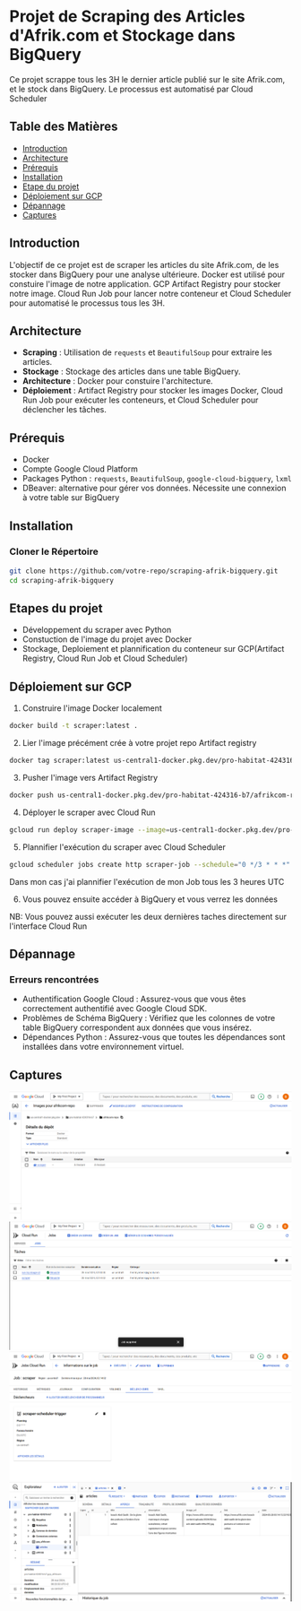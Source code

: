 # Projet de Scraping des Articles d'Afrik.com et Stockage dans BigQuery

Ce projet scrappe tous les 3H le dernier article publié sur le site Afrik.com, et le stock dans BigQuery. Le processus est automatisé par Cloud Scheduler

## Table des Matières

- [Introduction](#introduction)
- [Architecture](#architecture)
- [Prérequis](#prérequis)
- [Installation](#installation)
- [Etape du projet](#étapes-du-projet)
- [Déploiement sur GCP](#déploiement-sur-gcp)
- [Dépannage](#dépannage)
- [Captures](#captures)

## Introduction

L'objectif de ce projet est de scraper les articles du site Afrik.com, de les stocker dans BigQuery pour une analyse ultérieure. Docker est utilisé pour constuire l'image de notre application. GCP Artifact Registry pour stocker notre image. Cloud Run Job pour lancer notre conteneur et Cloud Scheduler pour automatisé le processus tous les 3H.


## Architecture

- **Scraping** : Utilisation de `requests` et `BeautifulSoup` pour extraire les articles.
- **Stockage** : Stockage des articles dans une table BigQuery.
- **Architecture** : Docker pour constuire l'architecture.
- **Déploiement** : Artifact Registry pour stocker les images Docker, Cloud Run Job pour exécuter les conteneurs, et Cloud Scheduler pour déclencher les tâches.

## Prérequis

- Docker
- Compte Google Cloud Platform
- Packages Python : `requests`, `BeautifulSoup`, `google-cloud-bigquery`, `lxml`
- DBeaver: alternative pour gérer vos données. Nécessite une connexion à votre table sur BigQuery

## Installation

### Cloner le Répertoire

```bash
git clone https://github.com/votre-repo/scraping-afrik-bigquery.git
cd scraping-afrik-bigquery
```

## Etapes du projet

- Développement du scraper avec Python
- Constuction de l'image du projet avec Docker
- Stockage, Deploiement et plannification du conteneur sur GCP(Artifact Registry, Cloud Run Job et Cloud Scheduler)


## Déploiement sur GCP

1. Construire l'image Docker localement
```bash
docker build -t scraper:latest .

```

2. Lier l'image précément crée à votre projet repo Artifact registry
```bash
docker tag scraper:latest us-central1-docker.pkg.dev/pro-habitat-424316-b7/afrikcom-repo/scraper-image

```

3. Pusher l'image vers Artifact Registry
```bash
docker push us-central1-docker.pkg.dev/pro-habitat-424316-b7/afrikcom-repo/scraper-image

```

4. Déployer le scraper avec Cloud Run
```bash
gcloud run deploy scraper-image --image=us-central1-docker.pkg.dev/pro-habitat-424316-b7/afrikcom-repo/scaper-image --platform=managed --region=us-central1 --allow-unauthenticated

```

5. Plannifier l'exécution du scraper avec Cloud Scheduler
```bash
gcloud scheduler jobs create http scraper-job --schedule="0 */3 * * *" --uri="https://YOUR_CLOUD_RUN_URL" --http-method=POST --time-zone="YOUR_TIME_ZONE"
```

Dans mon cas j'ai plannifier l'exécution de mon Job tous les 3 heures UTC

6. Vous pouvez ensuite accéder à BigQuery et vous verrez les données

NB: Vous pouvez aussi exécuter les deux dernières taches directement sur l'interface Cloud Run

## Dépannage

### Erreurs rencontrées
- Authentification Google Cloud : Assurez-vous que vous êtes correctement authentifié avec Google Cloud SDK.
- Problèmes de Schéma BigQuery : Vérifiez que les colonnes de votre table BigQuery correspondent aux données que vous insérez.
- Dépendances Python : Assurez-vous que toutes les dépendances sont installées dans votre environnement virtuel.

## Captures
![Dépo sur Artifact Registry](captures/artifact-registry.png)
![Déploiement sur Cloud Run](captures/cloud-run.png)
![Plannification avec Cloud Scheduler](captures/cloud-scheduler.png)
![Apercu des données dans BigQuery](captures/bigquery.png)
